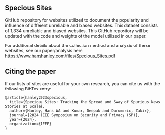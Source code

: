 ##  Specious Sites
GitHub repository for websites utilized to document the popularity and influence of different unreliable and biased websites. This dataset consists of 1,334 unreliable and biased websites. This GitHub repository will be updated with the code and weights of the model utilized in our paper.

For additional details about the collection method and analysis of these websites, see our paper/analysis here: https://www.hanshanley.com/files/Specious_Sites.pdf

## Citing the paper
If our lists of sites are useful for your own research, you can cite us with the following BibTex entry:

    @article{hanley2023specious,
      title={Specious Sites: Tracking the Spread and Sway of Spurious News Stories at Scale},
      author={Hanley, Hans WA and Kumar, Deepak and Durumeric, Zakir},
      journal={2024 IEEE Symposium on Security and Privacy (SP)},
      year={2024},
      organization={IEEE}
    }
    
